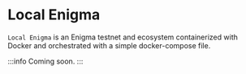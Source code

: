# Local Enigma

`Local Enigma` is an Enigma testnet and ecosystem containerized with Docker and orchestrated with a simple docker-compose file.
 
:::info
Coming soon.
:::